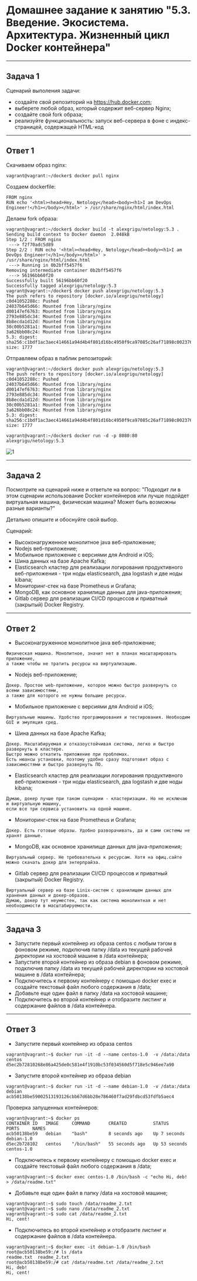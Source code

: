 # Домашнее задание к занятию "5.3. Введение. Экосистема. Архитектура. Жизненный цикл Docker контейнера"
___
## Задача 1

Сценарий выполения задачи:

+ создайте свой репозиторий на https://hub.docker.com;
+ выберете любой образ, который содержит веб-сервер Nginx;
+ создайте свой fork образа;
+ реализуйте функциональность: запуск веб-сервера в фоне с индекс-страницей, содержащей HTML-код
___
## Ответ 1
Скачиваем образ nginx:
```commandline
vagrant@vagrant:~/docker$ docker pull nginx
```
Создаем dockerfile:
```commandline
FROM nginx
RUN echo '<html><head>Hey, Netology</head><body><h1>I am DevOps Engineer!</h1></body></html>' > /usr/share/nginx/html/index.html
```
Делаем fork образа:
```commandline
vagrant@vagrant:~/docker$ docker build -t alexgrigu/netology:5.3 .
Sending build context to Docker daemon  2.048kB
Step 1/2 : FROM nginx
 ---> f2f70adc5d89
Step 2/2 : RUN echo '<html><head>Hey, Netology</head><body><h1>I am DevOps Engineer!</h1></body></html>' > /usr/share/nginx/html/index.html
 ---> Running in 0b2bff5457f6
Removing intermediate container 0b2bff5457f6
 ---> 56196bb60f20
Successfully built 56196bb60f20
Successfully tagged alexgrigu/netology:5.3
vagrant@vagrant:~/docker$ docker push alexgrigu/netology:5.3
The push refers to repository [docker.io/alexgrigu/netology]
c0d41052288c: Pushed
24037b645d66: Mounted from library/nginx 
d00147ef6763: Mounted from library/nginx
2793e885dc34: Mounted from library/nginx
8b8ecda1d12d: Mounted from library/nginx
30c00b5281a1: Mounted from library/nginx
3a626bb08c24: Mounted from library/nginx
5.3: digest: sha256:c1bdf1ac3aec414661a94d4b4f801d16bc4950f9ca97085c26af71898c002376 size: 1777
```
Отправляем образ в паблик репозиторий:
```commandline
vagrant@vagrant:~/docker$ docker push alexgrigu/netology:5.3
The push refers to repository [docker.io/alexgrigu/netology]
c0d41052288c: Pushed
24037b645d66: Mounted from library/nginx 
d00147ef6763: Mounted from library/nginx
2793e885dc34: Mounted from library/nginx
8b8ecda1d12d: Mounted from library/nginx
30c00b5281a1: Mounted from library/nginx
3a626bb08c24: Mounted from library/nginx
5.3: digest: sha256:c1bdf1ac3aec414661a94d4b4f801d16bc4950f9ca97085c26af71898c002376 size: 1777
```

```commandline
vagrant@vagrant:~/docker$ docker run -d -p 8080:80 alexgrigu/netology:5.3
```
![1](https://user-images.githubusercontent.com/93088132/159334923-55b9da24-27db-488d-82a5-9031aa80f55c.png)
___
## Задача 2
Посмотрите на сценарий ниже и ответьте на вопрос:
"Подходит ли в этом сценарии использование Docker контейнеров или лучше подойдет виртуальная машина, физическая машина? Может быть возможны разные варианты?"

Детально опишите и обоснуйте свой выбор.

Сценарий:
+    Высоконагруженное монолитное java веб-приложение;
+    Nodejs веб-приложение;
+    Мобильное приложение c версиями для Android и iOS;
+    Шина данных на базе Apache Kafka;
+    Elasticsearch кластер для реализации логирования продуктивного веб-приложения - три ноды elasticsearch, два logstash и две ноды kibana;
+    Мониторинг-стек на базе Prometheus и Grafana;
+    MongoDB, как основное хранилище данных для java-приложения;
+    Gitlab сервер для реализации CI/CD процессов и приватный (закрытый) Docker Registry.
___

## Ответ 2
+ Высоконагруженное монолитное java веб-приложение;
```commandline
Физическая машина. Монолитное, значит нет в планах масштарировать приложение, 
а также чтобы не тратить ресурсы на виртуализацию.
```
+ Nodejs веб-приложение;
```commandline
Докер. Простое web-приложение, которое можно быстро развернуть со всеми зависимостями, 
а также для которого не нужны большие ресурсы. 
```
+ Мобильное приложение c версиями для Android и iOS;
```commandline
Виртуальные машины. Удобство програмирования и тестирования. Необходим GUI и эмуляция сред.
```
+ Шина данных на базе Apache Kafka;
```commandline
Докер. Масштабируемая и отказоустойчивая система, легко и быстро развернуть в кластере. 
Быстро можно откатить приложение при проблемах. 
Есть нюансы установки, поэтому удобно сразу подготовит образ с зависимостями и быстро развернуть ПО.
```
+ Elasticsearch кластер для реализации логирования продуктивного веб-приложения - три ноды elasticsearch, два logstash и две ноды kibana;
```commandline
Думаю, докер лучше при таком сценарии - кластеризации. Но не исключаю и виртуальную машину, 
если все три сервиса установить на одной машине.
```
+ Мониторинг-стек на базе Prometheus и Grafana;
```commandline
Докер. Есть готовые образы. Удобно разворачивать, да и сами системы не хранят данные.
```
+ MongoDB, как основное хранилище данных для java-приложения;
```commandline
Виртуальный сервер. Не требовательна к ресурсам. Хотя на офиц.сайте можно скачать докер для энтерпрайза.
```
+ Gitlab сервер для реализации CI/CD процессов и приватный (закрытый) Docker Registry.
```commandline
Виртуальный сервер на базе Linix-систем с хранилищем данных для хранения данных и докер-образов.
Думаю, докер тут неуместен, так как система монолинтная и нет необходимости в масштабируемости. 
```
___
## Задача 3
- Запустите первый контейнер из образа centos c любым тэгом в фоновом режиме, подключив папку /data из текущей рабочей директории на хостовой машине в /data контейнера;
- Запустите второй контейнер из образа debian в фоновом режиме, подключив папку /data из текущей рабочей директории на хостовой машине в /data контейнера;
- Подключитесь к первому контейнеру с помощью docker exec и создайте текстовый файл любого содержания в /data;
- Добавьте еще один файл в папку /data на хостовой машине;
- Подключитесь во второй контейнер и отобразите листинг и содержание файлов в /data контейнера.
___
## Ответ 3
- Запустите первый контейнер из образа centos
```shell
vagrant@vagrant:~$ docker run -it -d --name centos-1.0  -v /data:/data centos
d5ec2b72810268e86a425de0c581e4f1910bc53f034560d5f718e5c946ee7a90
```
- Запустите второй контейнер из образа debian
```shell
vagrant@vagrant:~$ docker run -it -d --name debian-1.0  -v /data:/data debian
acb50138be59002513193126cbb67d6bb28e786460f7ad29fdbcd53fdfb5aec4
```
Проверка запущенных контейнеров:
```shell
vagrant@vagrant:~$ docker ps
CONTAINER ID   IMAGE     COMMAND       CREATED          STATUS          PORTS     NAMES
acb50138be59   debian    "bash"        8 seconds ago    Up 7 seconds              debian-1.0
d5ec2b728102   centos    "/bin/bash"   55 seconds ago   Up 53 seconds             centos-1.0
```
- Подключитесь к первому контейнеру с помощью docker exec и создайте текстовый файл любого содержания в /data;
```shell
vagrant@vagrant:~$ docker exec centos-1.0 /bin/bash -c "echo Hi, deb! > /data/readme.txt"
```
- Добавьте еще один файл в папку /data на хостовой машине;
```shell
vagrant@vagrant:~$ sudo touch /data/readme_2.txt
vagrant@vagrant:~$ sudo nano /data/readme_2.txt
vagrant@vagrant:~$ sudo cat /data/readme_2.txt
Hi, cent!
```
- Подключитесь во второй контейнер и отобразите листинг и содержание файлов в /data контейнера.
```shell
vagrant@vagrant:~$ docker exec -it debian-1.0 /bin/bash
root@acb50138be59:/# ls /data
readme.txt  readme_2.txt
root@acb50138be59:/# cat /data/readme.txt /data/readme_2.txt
Hi, deb!
Hi, cent!
```
